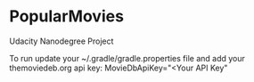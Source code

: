 # PopularMovies
Udacity Nanodegree Project

To run update your ~/.gradle/gradle.properties file and add your themoviedeb.org api key:
MovieDbApiKey="<Your API Key"
